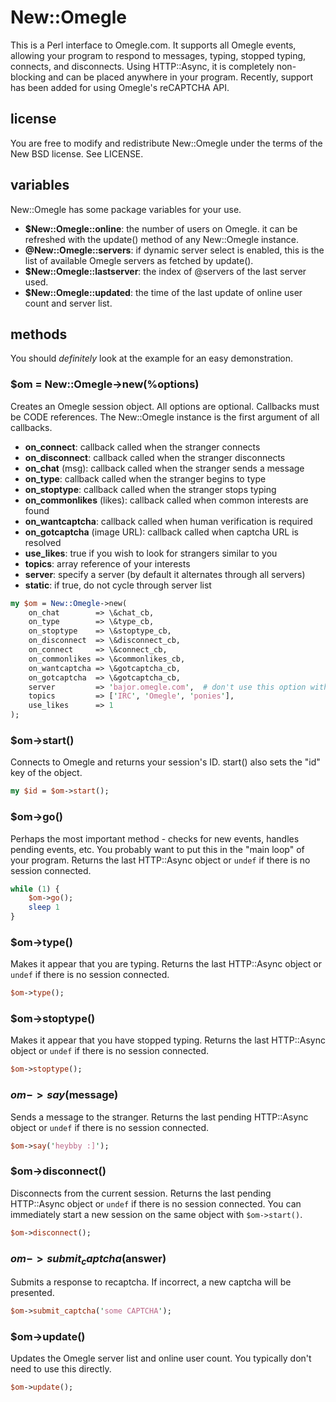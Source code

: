 # New::Omegle

This is a Perl interface to Omegle.com. It supports all Omegle events, allowing your program to respond to messages, typing, stopped typing, connects, and disconnects.
Using HTTP::Async, it is completely non-blocking and can be placed anywhere in your program. Recently, support has been added for using Omegle's reCAPTCHA API.

## license
You are free to modify and redistribute New::Omegle under the terms of the New BSD license. See LICENSE.

## variables

New::Omegle has some package variables for your use.

- __$New::Omegle::online__: the number of users on Omegle. it can be refreshed with the update() method of any New::Omegle instance.
- __@New::Omegle::servers__: if dynamic server select is enabled, this is the list of available Omegle servers as fetched by update().
- __$New::Omegle::lastserver__: the index of @servers of the last server used.
- __$New::Omegle::updated__: the time of the last update of online user count and server list.

## methods

You should _definitely_ look at the example for an easy demonstration.

### $om = New::Omegle->new(%options)
Creates an Omegle session object. All options are optional. Callbacks must be CODE references.
The New::Omegle instance is the first argument of all callbacks.

- __on_connect__: callback called when the stranger connects
- __on_disconnect__: callback called when the stranger disconnects
- __on_chat__ (msg): callback called when the stranger sends a message
- __on_type__: callback called when the stranger begins to type
- __on_stoptype__: callback called when the stranger stops typing
- __on_commonlikes__ (likes): callback called when common interests are found
- __on_wantcaptcha__: callback called when human verification is required
- __on_gotcaptcha__ (image URL): callback called when captcha URL is resolved
- __use_likes__: true if you wish to look for strangers similar to you
- __topics__: array reference of your interests
- __server__: specify a server (by default it alternates through all servers)
- __static__: if true, do not cycle through server list

```perl
my $om = New::Omegle->new(
    on_chat        => \&chat_cb,
    on_type        => \&type_cb,
    on_stoptype    => \&stoptype_cb,
    on_disconnect  => \&disconnect_cb,
    on_connect     => \&connect_cb,
    on_commonlikes => \&commonlikes_cb,
    on_wantcaptcha => \&gotcaptcha_cb,
    on_gotcaptcha  => \&gotcaptcha_cb,
    server         => 'bajor.omegle.com',  # don't use this option without reason
    topics         => ['IRC', 'Omegle', 'ponies'],
    use_likes      => 1
);
```

### $om->start()
Connects to Omegle and returns your session's ID. start() also sets the "id" key of the object.

```perl
my $id = $om->start();
```

### $om->go()
Perhaps the most important method - checks for new events, handles pending events, etc. You probably want to put this in the "main loop" of your program.
Returns the last HTTP::Async object or `undef` if there is no session connected.

```perl
while (1) {
    $om->go();
    sleep 1
}
```

### $om->type()
Makes it appear that you are typing.
Returns the last HTTP::Async object or `undef` if there is no session connected.

```perl
$om->type();
```

### $om->stoptype()
Makes it appear that you have stopped typing.
Returns the last HTTP::Async object or `undef` if there is no session connected.

```perl
$om->stoptype();
```

### $om->say($message)
Sends a message to the stranger.
Returns the last pending HTTP::Async object or `undef` if there is no session connected.

```perl
$om->say('heybby :]');
```

### $om->disconnect()
Disconnects from the current session.
Returns the last pending HTTP::Async object or `undef` if there is no session connected.
You can immediately start a new session on the same object with `$om->start()`.

```perl
$om->disconnect();
```

### $om->submit_captcha($answer)
Submits a response to recaptcha. If incorrect, a new captcha will be presented.

```perl
$om->submit_captcha('some CAPTCHA');
```

### $om->update()
Updates the Omegle server list and online user count. You typically don't need to use
this directly.

```perl
$om->update();
```
